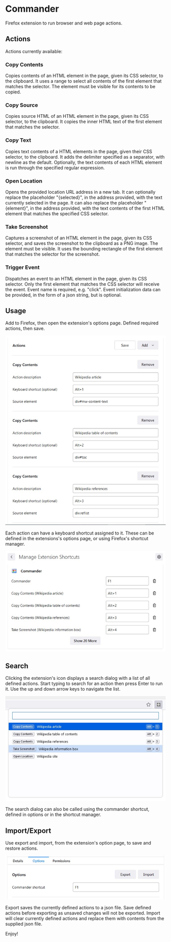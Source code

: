 # Commander
Firefox extension to run browser and web page actions.

## Actions

Actions currently available:

### Copy Contents

Copies contents of an HTML element in the page, given its CSS selector, to the clipboard. It uses a range to select all contents of the first element that matches the selector. The element must be visible for its contents to be copied.

### Copy Source

Copies source HTML of an HTML element in the page, given its CSS selector, to the clipboard. It copies the inner HTML text of the first element that matches the selector.

### Copy Text

Copies text contents of a HTML elements in the page, given their CSS selector, to the clipboard. It adds the delimiter specified as a separator, with newline as the default. Optionally, the text contents of each HTML element is run through the specified regular expression.

### Open Location

Opens the provided location URL address in a new tab. It can optionally replace the placeholder "{selected}", in the address provided, with the text currently selected in the page. It can also replace the placeholder "{element}", in the address provided, with the text contents of the first HTML element that matches the specified CSS selector.

### Take Screenshot

Captures a screenshot of an HTML element in the page, given its CSS selector, and saves the screenshot to the clipboard as a PNG image. The element must be visible. It uses the bounding rectangle of the first element that matches the selector for the screenshot.

### Trigger Event

Dispatches an event to an HTML element in the page, given its CSS selector. Only the first element that matches the CSS selector will receive the event. Event name is required, e.g. "click". Event initialization data can be provided, in the form of a json string, but is optional.

## Usage

Add to Firefox, then open the extension's options page. Defined required actions, then save.

![Actions](/doc/actions.jpg?raw=true)

Each action can have a keyboard shortcut assigned to it. These can be defined in the extensions's options page, or using Firefox's shortcut manager.

![Shortcut](/doc/shortcuts.jpg?raw=true)

## Search

Clicking the extension's icon displays a search dialog with a list of all defined actions. Start typing to search for an action then press Enter to run it. Use the up and down arrow keys to navigate the list.

![Search](/doc/search.jpg?raw=true)

The search dialog can also be called using the commander shortcut, defined in options or in the shortcut manager.

## Import/Export

Use export and import, from the extension's option page, to save and restore actions.

![Options](/doc/options.jpg?raw=true)

Export saves the currently defined actions to a json file. Save defined actions before exporting as unsaved changes will not be exported. Import will clear currently defined actions and replace them with contents from the supplied json file. 

Enjoy!
